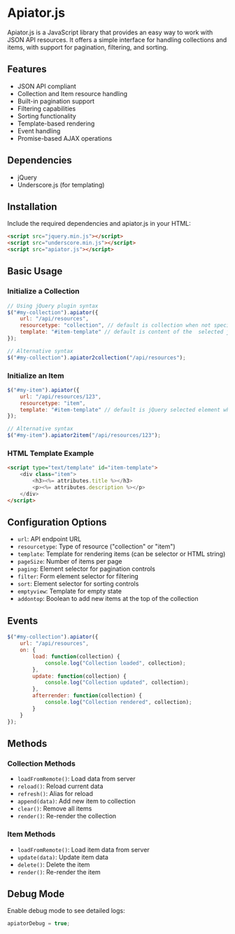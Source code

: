 # Apiator.js

Apiator.js is a JavaScript library that provides an easy way to work with JSON API resources. It offers a simple interface for handling collections and items, with support for pagination, filtering, and sorting.

## Features

- JSON API compliant
- Collection and Item resource handling
- Built-in pagination support
- Filtering capabilities
- Sorting functionality
- Template-based rendering
- Event handling
- Promise-based AJAX operations

## Dependencies

- jQuery
- Underscore.js (for templating)

## Installation

Include the required dependencies and apiator.js in your HTML:

```html
<script src="jquery.min.js"></script>
<script src="underscore.min.js"></script>
<script src="apiator.js"></script>
```

## Basic Usage

### Initialize a Collection

```javascript
// Using jQuery plugin syntax
$("#my-collection").apiator({
    url: "/api/resources",
    resourcetype: "collection", // default is collection when not specified 
    template: "#item-template" // default is content of the  selected jQuery element when not specified    
});

// Alternative syntax
$("#my-collection").apiator2collection("/api/resources");
```

### Initialize an Item

```javascript
$("#my-item").apiator({
    url: "/api/resources/123",
    resourcetype: "item",
    template: "#item-template" // default is jQuery selected element when not specified    
});

// Alternative syntax
$("#my-item").apiator2item("/api/resources/123");
```

### HTML Template Example

```html
<script type="text/template" id="item-template">
    <div class="item">
        <h3><%= attributes.title %></h3>
        <p><%= attributes.description %></p>
    </div>
</script>
```

## Configuration Options

- `url`: API endpoint URL
- `resourcetype`: Type of resource ("collection" or "item")
- `template`: Template for rendering items (can be selector or HTML string)
- `pageSize`: Number of items per page
- `paging`: Element selector for pagination controls
- `filter`: Form element selector for filtering
- `sort`: Element selector for sorting controls
- `emptyview`: Template for empty state
- `addontop`: Boolean to add new items at the top of the collection

## Events

```javascript
$("#my-collection").apiator({
    url: "/api/resources",
    on: {
        load: function(collection) {
            console.log("Collection loaded", collection);
        },
        update: function(collection) {
            console.log("Collection updated", collection);
        },
        afterrender: function(collection) {
            console.log("Collection rendered", collection);
        }
    }
});
```

## Methods

### Collection Methods

- `loadFromRemote()`: Load data from server
- `reload()`: Reload current data
- `refresh()`: Alias for reload
- `append(data)`: Add new item to collection
- `clear()`: Remove all items
- `render()`: Re-render the collection

### Item Methods

- `loadFromRemote()`: Load item data from server
- `update(data)`: Update item data
- `delete()`: Delete the item
- `render()`: Re-render the item

## Debug Mode

Enable debug mode to see detailed logs:

```javascript
apiatorDebug = true;
```
